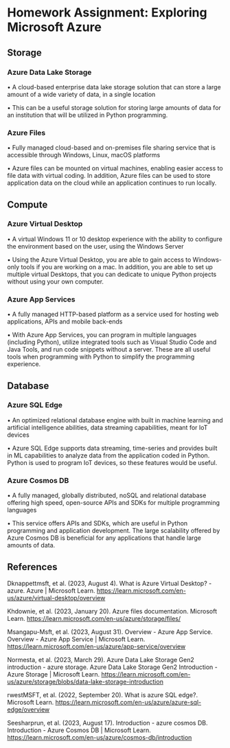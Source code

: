 # Homework Assignment: Exploring Microsoft Azure

## Storage 
### Azure Data Lake Storage
• A cloud-based enterprise data lake storage solution that can store a large amount of a wide variety of data, in a single location

• This can be a useful storage solution for storing large amounts of data for an institution that will be utilized in Python programming.

### Azure Files
• Fully managed cloud-based and on-premises file sharing service that is accessible through Windows, Linux, macOS platforms

• Azure files can be mounted on virtual machines, enabling easier access to file data with virtual coding. In addition, Azure files can be used to store application data on the cloud while an application continues to run locally.

## Compute
### Azure Virtual Desktop
• A virtual Windows 11 or 10 desktop experience with the ability to configure the environment based on the user, using the Windows Server

• Using the Azure Virtual Desktop, you are able to gain access to Windows-only tools if you are working on a mac. In addition, you are able to set up multiple virtual Desktops, that you can dedicate to unique Python projects without using your own computer.
### Azure App Services

• A fully managed HTTP-based platform as a service used for hosting web applications, APIs and mobile back-ends

• With Azure App Services, you can program in multiple languages (including Python), utilize integrated tools such as Visual Studio Code and Java Tools, and run code snippets without a server. These are all useful tools when programming with Python to simplify the programming experience.
## Database
### Azure SQL Edge

• An optimized relational database engine with built in machine learning and artificial intelligence abilities, data streaming capabilities, meant for IoT devices

• Azure SQL Edge supports data streaming, time-series and provides built in ML capabilities to analyze data from the application coded in Python. Python is used to program IoT devices, so these features would be useful.

### Azure Cosmos DB

• A fully managed, globally distributed, noSQL and relational database offering high speed, open-source APIs and SDKs for multiple programming languages

• This service offers APIs and SDKs, which are useful in Python programming and application development. The large scalability offered by Azure Cosmos DB is beneficial for any applications that handle large amounts of data.

## References

Dknappettmsft, et al. (2023, August 4). What is Azure Virtual Desktop? - azure. Azure | Microsoft Learn. https://learn.microsoft.com/en-us/azure/virtual-desktop/overview 

Khdownie, et al. (2023, January 20). Azure files documentation. Microsoft Learn. https://learn.microsoft.com/en-us/azure/storage/files/ 

Msangapu-Msft, et al. (2023, August 31). Overview - Azure App Service. Overview - Azure App Service | Microsoft Learn. https://learn.microsoft.com/en-us/azure/app-service/overview 

Normesta, et al. (2023, March 29). Azure Data Lake Storage Gen2 introduction - azure storage. Azure Data Lake Storage Gen2 Introduction - Azure Storage | Microsoft Learn. https://learn.microsoft.com/en-us/azure/storage/blobs/data-lake-storage-introduction 

rwestMSFT, et al. (2022, September 20). What is azure SQL edge?. Microsoft Learn. https://learn.microsoft.com/en-us/azure/azure-sql-edge/overview 

Seesharprun, et al.  (2023, August 17). Introduction - azure cosmos DB. Introduction - Azure Cosmos DB | Microsoft Learn. https://learn.microsoft.com/en-us/azure/cosmos-db/introduction 




